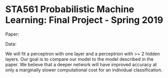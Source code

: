 # STA561 Probabilistic Machine Learning: Final Project - Spring 2019


Paper:

Data:

We will fit a perceptron with one layer and a perceptrion with >= 2 hidden layers. Our goal is to compare our model to the model described in the paper. We believe that a deeper network will have improved accuracy at only a marginally slower computational cost for an individual classification.


